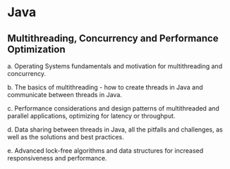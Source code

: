 # Java
## Multithreading, Concurrency and Performance Optimization

a. Operating Systems fundamentals and motivation for multithreading and concurrency.

b. The basics of multithreading - how to create threads in Java and communicate between threads in Java.

c. Performance considerations and design patterns of multithreaded and parallel applications, optimizing for latency or throughput.

d. Data sharing between threads in Java, all the pitfalls and challenges, as well as the solutions and best practices.

e. Advanced lock-free algorithms and data structures for increased responsiveness and performance.